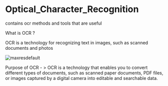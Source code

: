 # Optical_Character_Recognition
contains ocr methods and tools that are useful

What is OCR ?

OCR is a technology for recognizing text in images, such as scanned documents and photos

![maxresdefault](https://github.com/saurabhkaramankar/Optical_Character_Recognition/assets/70636541/04ba56d0-037b-48f4-920e-8d31e01a640d)


Purpose of OCR - >
OCR is a technology that enables you to convert different types of documents, such as scanned paper documents, PDF files, or images captured by a digital camera into editable and searchable data.
